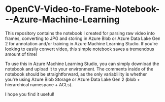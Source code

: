 # OpenCV-Video-to-Frame-Notebook---Azure-Machine-Learning
This repository contains the notebook I created for parsing raw video into frames, converting to JPG and storing in Azure Blob or Azure Data Lake Gen 2 for annotation and/or training in Azure Machine Learning Studio.  If you're looking to easily convert video, this simple notebook saves a tremendous amount of time!

To use this in Azure Machine Learning Studio, you can simply download the notebook and upload it to your environment.  The comments inside of the notebook should be straightforward, as the only variablility is whether you're using Azure Blob Storage or Azure Data Lake Gen 2 (blob + hierarchical namespace + ACLs).

I hope you find it useful!

